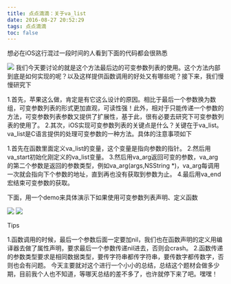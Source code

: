 ```yaml
---
title: 点点滴滴：关于va_list
date: 2016-08-27 20:52:29
tags: 点点滴滴
toc: false
---
```


想必在iOS这行混过一段时间的人看到下面的代码都会很熟悉
<!--more-->
![](http://ock9zbzms.bkt.clouddn.com/small-small640.png)
我们今天要讨论的就是这个方法最后边的可变参数列表的使用。这个方法内部到底是如何实现的呢？以及这样提供函数调用的好处又有哪些呢？接下来，我们慢慢研究下

1.首先，苹果这么做，肯定是有它这么设计的原因。相比于最后一个参数换为数组，可变参数列表的形式更加直观，可读性强！此外，相对于只能传递一个参数的方法，可变参数列表参数又提供了扩展性，基于此，很有必要去研究下可变参数列表的使用了。
2.其次，iOS实现可变参数列表的关键点是什么？关键在于va_list。va_list是C语言提供的处理可变参数的一种方法。具体的注意事项如下

1.首先在函数里面定义va_list的变量，这个变量是指向参数的指针。
2.然后用va_start初始化刚定义的va_list变量。
3.然后用va_arg返回可变的参数，va_arg的第二个参数是返回的参数类型，例如va_arg(args,NSString *)，va_arg每调用一次就会指向下个参数的地址，直到再也没有获取到参数为止。
4.最后用va_end宏结束可变参数的获取。

下面，用一个demo来具体演示下如果使用可变参数列表声明、定义函数

![](http://ock9zbzms.bkt.clouddn.com/small-small641.png)
![](http://ock9zbzms.bkt.clouddn.com/small-small642.png)

Tips

1.函数调用的时候，最后一个参数后面一定要加nil，我们也在函数声明的定义用编译器去做了属性声明，要求最后一个参数传递nil进去，否则会crash。
2.函数传递的参数类型要求是相同数据类型，要传字符串都传字符串，要传数字都传数字，否则也会有问题。
今天主要就对这个进行一个小小的总结，总结这个题材会做多少期，目前我个人也不知道，等哪天总结的差不多了，也许就停下来了吧。嘿嘿！